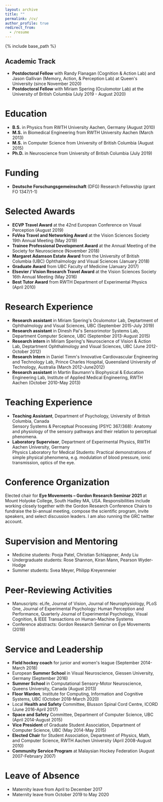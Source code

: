 ```yaml
---
layout: archive
title: ""
permalink: /cv/
author_profile: true
redirect_from:
  - /resume
---
```


{% include base_path %}

Academic Track
------
* <b>Postdoctoral Fellow</b> with Randy Flanagan (Cognition & Action Lab) and Jason Gallivan (Memory, Action, & Perception Lab) at Queen's University (since November 2020)
* <b>Postdoctoral Fellow</b> with Miriam Spering (Oculomotor Lab) at the University of British Columbia (July 2019 - August 2020)

Education
======
* <b>B.S.</b>  in Physics from RWTH University Aachen, Germany (August 2010)
* <b>M.S.</b> in Biomedical Engineering from RWTH University Aachen (March 2013)
* <b>M.S.</b> in Computer Science from University of British Columbia (August 2015)
* <b>Ph.D.</b> in Neuroscience from University of British Columbia (July 2019)

Funding
======
* <b>Deutsche Forschungsgemeinschaft</b> (DFG) Research Fellowship (grant FO 1347/1-1)

Selected Awards
======
* <b>ECVP Travel Award</b> at the 42nd European Conference on Visual Perception (August 2019)
* <b>FoVea Travel and Networking Award</b> at the Vision Sciences Society 19th Annual Meeting (May 2019)
* <b>Trainee Professional Development Award</b> at the Annual Meeting of the Society for Neuroscience (November 2018)
* <b>Margaret Adamson Estate Award</b> from the University of British Columbia (UBC) Ophthalmology and Visual Sciences (January 2018)
* <b>Graduate Award</b> from UBC Faculty of Medicine (January 2017)
* <b>Elsevier / Vision Research Travel Award</b> at the Vision Sciences Society 16th Annual Meeting (May 2016)
* <b>Best Tutor Award</b> from RWTH Department of Experimental Physics (April 2010)

Research Experience 
======
* <b>Research assistant</b> in Miriam Spering's Oculomotor Lab, Deptartment of Ophthalmology and Visual Sciences, UBC (September 2015-July 2019)
* <b>Research assistant</b> in Dinesh Pai's Sensorimotor Systems Lab, Department Computer Science, UBC (September 2013-August 2015)
* <b>Research intern</b> in Miriam Spering's Neuroscience of Vision & Action Lab, Deptartment Ophthalmology and Visual Sciences, UBC (June 2012-October 2012)
* <b>Research Intern</b> in Daniel Timm's Innovative Cardiovascular Engineering and Technology Lab, Prince Charles Hospital, Queensland University of Technology, Australia (March 2012-June2012)
* <b>Research assistant</b> in Martin Baumann's Biophysical & Education Engineering Lab, Institute of Applied Medical Engineering, RWTH Aachen (October 2010-May 2013)
  
Teaching Experience
======
* <b>Teaching Assistant</b>, Department of Psychology, University of British Columbia, Canada <br>
Sensory Systems & Perceptual Processing (PSYC 367/368): Anatomy and physiology of the sensory pathways and their relation to perceptual phenomena.
* <b>Laboratory Supervisor</b>, Department of Experimental Physics, RWTH Aachen University, Germany <br>
Physics Laboratory for Medical Students: Practical demonstrations of simple physical phenomena, e.g. modulation of blood pressure, ionic transmission, optics of the eye.

Conference Organization
======
Elected chair for <b>Eye Movements – Gordon Research Seminar 2021</b> at Mount Holyoke College, South Hadley MA, USA. Responsibilities include working closely together with the Gordon Research Conference Chairs to fundraise the bi-annual meeting, compose the scientific program, invite speakers, and select discussion leaders. I am also running the GRC twitter account.

Supervision and Mentoring
======
* Medicine students: Pooja Patel, Christian Schlappner, Andy Liu
* Undergraduate students: Rose Shannon, Kiran Mann, Pearson Wyder-Hodge
* Summer students: Svea Meyer, Philipp Kreyenmeier

Peer-Reviewing Activities
======
* Manuscripts: eLife, Journal of Vision, Journal of Neurophysiology, PLoS One, Journal of Experimental Psychology: Human Perception and Performance, Quarterly Journal of Experimental Psychology, Visual Cognition, & IEEE Transactions on Human-Machine Systems
* Conference abstracts: Gordon Research Seminar on Eye Movements (2019)

Service and Leadership
======
* <b>Field hockey coach</b> for junior and women's league (September 2014-March 2018)
* European <b>Summer School</b> in Visual Neuroscience, Giessen University, Germany (September 2016)
* <b>Summer School</b> in Computational Sensory-Motor Neuroscience, Queens University, Canada (August 2013)
* <b>Floor Warden</b>, Institute for Computing, Information and Cognitive Systems, UBC (October 2018-March 2020)
* Local <b>Health and Safety</b> Committee, Blusson Spinal Cord Centre, ICORD (June 2016-April 2017)
* <b>Space and Safety</b> Committee, Department of Computer Science, UBC (April 2014-August 2015)
* <b>Vice President</b> of Graduate Student Association, Department of Computer Science, UBC (May 2014-May 2015)
* <b>Elected Chair</b> for Student Association, Department of Physics, Math, and Computer Science, RWTH Aachen University (April 2008-August 2010)
* <b>Community Service Program</b> at Malaysian Hockey Federation (August 2007-February 2007)

Leave of Absence  
======
* Maternity leave from April to December 2017
* Maternity leave from October 2019 to May 2020

